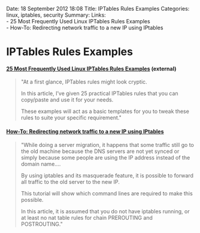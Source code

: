 Date: 18 September 2012 18:08
Title: IPTables Rules Examples
Categories: linux, iptables, security
Summary: Links:<br> - 25 Most Frequently Used Linux IPTables Rules Examples<br> - How-To: Redirecting network traffic to a new IP using IPtables


# IPTables Rules Examples

#### [25 Most Frequently Used Linux IPTables Rules Examples](http://www.thegeekstuff.com/2011/06/iptables-rules-examples/) (external)

> "At a first glance, IPTables rules might look cryptic.
>
> In this article, I’ve given 25 practical IPTables rules that you can copy/paste and use it for your needs.
> 
> These examples will act as a basic templates for you to tweak these rules to suite your specific requirement."


#### [How-To: Redirecting network traffic to a new IP using IPtables](http://www.debuntu.org/how-to-redirecting-network-traffic-a-new-ip-using-iptables)

> "While doing a server migration, it happens that some traffic still go to the old machine because the DNS servers are not yet synced or simply because some people are using the IP address instead of the domain name....
> 
> By using iptables and its masquerade feature, it is possible to forward all traffic to the old server to the new IP.
> 
> This tutorial will show which command lines are required to make this possible.
> 
> In this article, it is assumed that you do not have iptables running, or at least no nat table rules for chain PREROUTING and POSTROUTING."

